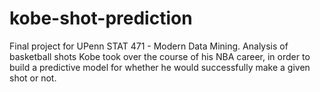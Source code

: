 # kobe-shot-prediction
Final project for UPenn STAT 471 - Modern Data Mining.
Analysis of basketball shots Kobe took over the course of his NBA career, in order to build a predictive model for whether he would successfully make a given shot or not.
